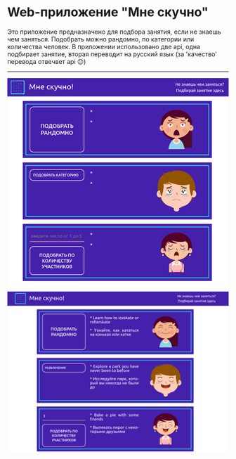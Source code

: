 # Web-приложение "Мне скучно" #

Это приложение предназначено для подбора занятия, если не знаешь чем заняться. Подобрать можно рандомно, по категории или количества человек. В приложении использовано две api, одна подбирает занятие, вторая переводит на русский язык (за 'качество' перевода отвечвет api 😉)

---

![мне скучно 1](https://github.com/Vallydei/sometimes-it-quiteboring/blob/main/public/img/%D0%BC%D0%BD%D0%B5%20%D1%81%D0%BA%D1%83%D1%87%D0%BD%D0%BE%201.png)
![мне скучно 2](https://github.com/Vallydei/sometimes-it-quiteboring/blob/main/public/img/%D0%BC%D0%BD%D0%B5%20%D1%81%D0%BA%D1%83%D1%87%D0%BD%D0%BE%202.png)